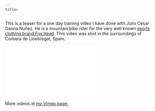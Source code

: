 ```yaml
---
title:
---
```


This is a teaser for a one day training video I have done with Julio César Gaona Nuñez.
He is a mountain bike rider for the very well known [sports clothing brand Fox Head](http://www.foxhead.com). This video was shot in the surroundings of Corbera de Lloebregat, Spain.

<iframe src="//player.vimeo.com/video/102645332?title=0&amp;byline=0&amp;portrait=0" frameborder="0" width="300" height="170" webkitallowfullscreen mozallowfullscreen allowfullscreen></iframe>

More videos at [my Vimeo page.](http://vimeo.com/fabriziotappero)





